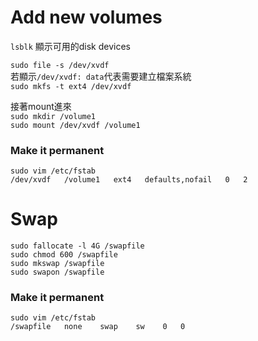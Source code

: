 # Add new volumes

`lsblk` 顯示可用的disk devices

`sudo file -s /dev/xvdf`  
若顯示`/dev/xvdf: data`代表需要建立檔案系統  
`sudo mkfs -t ext4 /dev/xvdf`

接著mount進來  
`sudo mkdir /volume1`  
`sudo mount /dev/xvdf /volume1`

### Make it permanent

`sudo vim /etc/fstab`  
`/dev/xvdf   /volume1   ext4   defaults,nofail   0   2`  

# Swap

`sudo fallocate -l 4G /swapfile`  
`sudo chmod 600 /swapfile`  
`sudo mkswap /swapfile`  
`sudo swapon /swapfile`  

### Make it permanent

`sudo vim /etc/fstab`  
`/swapfile   none    swap    sw    0   0`  
